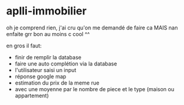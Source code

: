 # aplli-immobilier

oh je comprend rien, j'ai cru qu'on me demandé de faire ca MAIS nan enfaite grr bon au moins c cool ^^

en gros il faut:

  - finir de remplir la database
  - faire une auto complétion via la database
  - l'utilisateur saisi un input
  - réponse google map
  - estimation du prix de la meme rue
  - avec une moyenne par le nombre de piece et le type (maison ou appartement)
